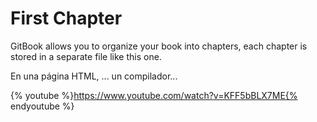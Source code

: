 # First Chapter

GitBook allows you to organize your book into chapters, each chapter is stored in a separate file like this one.

En una página HTML, ... un compilador...

{% youtube %}https://www.youtube.com/watch?v=KFF5bBLX7ME{% endyoutube %}




